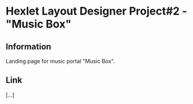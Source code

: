 # Hexlet Layout Designer Project#2 - "Music Box"

## Information
Landing page for music portal "Music Box".

## Link
[...]
